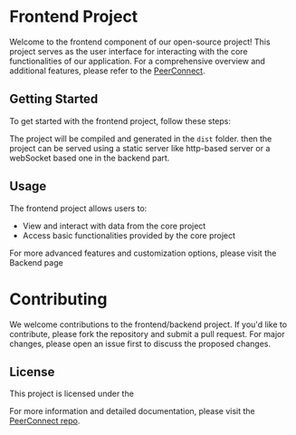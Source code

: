 # Frontend Project

Welcome to the frontend component of our open-source project! This project serves as the user interface for interacting with the core functionalities of our application. For a comprehensive overview and additional features, please refer to the [PeerConnect](https://github.com/Ethicaldisguise/PeerConnect).

## Getting Started

To get started with the frontend project, follow these steps:

The project will be compiled and generated in the `dist` folder.
then the project can be served using a static server like http-based server or a webSocket based one in the backend part.

## Usage

The frontend project allows users to:

- View and interact with data from the core project
- Access basic functionalities provided by the core project

For more advanced features and customization options, please visit the Backend page

# Contributing

We welcome contributions to the frontend/backend project. If you'd like to contribute, please fork the repository and submit a pull request. For major changes, please open an issue first to discuss the proposed changes.

## License

This project is licensed under the

For more information and detailed documentation, please visit the [PeerConnect repo](https://github.com/Ethicaldisguise/PeerConnect).
